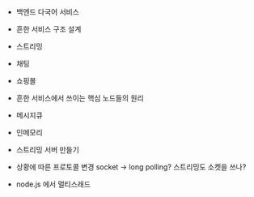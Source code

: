 - 백엔드 다국어 서비스
- 흔한 서비스 구조 설계
 - 스트리밍
 - 채팅
 - 쇼핑몰
- 흔한 서비스에서 쓰이는 핵심 노드들의 원리
 - 메시지큐
 - 인메모리

- 스트리밍 서버 만들기
 - 상황에 따른 프로토콜 변경 socket -> long polling? 스트리밍도 소켓을 쓰나?


- node.js 에서 멀티스래드